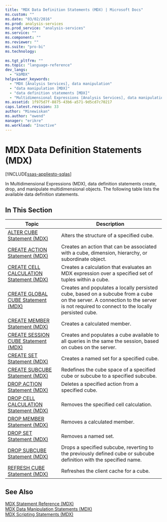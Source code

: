 ```yaml
---
title: "MDX Data Definition Statements (MDX) | Microsoft Docs"
ms.custom: ""
ms.date: "03/02/2016"
ms.prod: analysis-services
ms.prod_service: "analysis-services"
ms.service: ""
ms.component: ""
ms.reviewer: ""
ms.suite: "pro-bi"
ms.technology: 
  
ms.tgt_pltfrm: ""
ms.topic: "language-reference"
dev_langs: 
  - "kbMDX"
helpviewer_keywords: 
  - "MDX [Analysis Services], data manipulation"
  - "data manipulation [MDX]"
  - "data definition statements [MDX]"
  - "Multidimensional Expressions [Analysis Services], data manipulation"
ms.assetid: 1f975d7f-8875-43b6-a571-9d5cd7c70217
caps.latest.revision: 33
author: "Minewiskan"
ms.author: "owend"
manager: "erikre"
ms.workload: "Inactive"
---
```

# MDX Data Definition Statements (MDX)
[!INCLUDE[ssas-appliesto-sqlas](../includes/ssas-appliesto-sqlas.md)]

  In Multidimensional Expressions (MDX), data definition statements create, drop, and manipulate multidimensional objects. The following table lists the available data definition statements.  
  
## In This Section  
  
|Topic|Description|  
|-----------|-----------------|  
|[ALTER CUBE Statement &#40;MDX&#41;](../mdx/mdx-data-definition-alter-cube.md)|Alters the structure of a specified cube.|  
|[CREATE ACTION Statement &#40;MDX&#41;](../mdx/mdx-data-definition-create-action.md)|Creates an action that can be associated with a cube, dimension, hierarchy, or subordinate object.|  
|[CREATE CELL CALCULATION Statement &#40;MDX&#41;](../mdx/mdx-data-definition-create-cell-calculation.md)|Creates a calculation that evaluates an MDX expression over a specified set of tuples within a cube.|  
|[CREATE GLOBAL CUBE Statement  &#40;MDX&#41;](../mdx/mdx-data-definition-create-global-cube.md)|Creates and populates a locally persisted cube, based on a subcube from a cube on the server. A connection to the server is not required to connect to the locally persisted cube.|  
|[CREATE MEMBER Statement &#40;MDX&#41;](../mdx/mdx-data-definition-create-member.md)|Creates a calculated member.|  
|[CREATE SESSION CUBE Statement  &#40;MDX&#41;](../mdx/mdx-data-definition-create-session-cube.md)|Creates and populates a cube available to all queries in the same the session, based on cubes on the server.|  
|[CREATE SET Statement &#40;MDX&#41;](../mdx/mdx-data-definition-create-set.md)|Creates a named set for a specified cube.|  
|[CREATE SUBCUBE Statement &#40;MDX&#41;](../mdx/mdx-data-definition-create-subcube.md)|Redefines the cube space of a specified cube or subcube to a specified subcube.|  
|[DROP ACTION Statement &#40;MDX&#41;](../mdx/mdx-data-definition-drop-action.md)|Deletes a specified action from a specified cube.|  
|[DROP CELL CALCULATION Statement &#40;MDX&#41;](../mdx/mdx-data-definition-drop-cell-calculation.md)|Removes the specified cell calculation.|  
|[DROP MEMBER Statement &#40;MDX&#41;](../mdx/mdx-data-definition-drop-member.md)|Removes a calculated member.|  
|[DROP SET Statement &#40;MDX&#41;](../mdx/mdx-data-definition-drop-set.md)|Removes a named set.|  
|[DROP SUBCUBE Statement &#40;MDX&#41;](../mdx/mdx-data-definition-drop-subcube.md)|Drops a specified subcube, reverting to the previously defined cube or subcube definition with the specified name.|  
|[REFRESH CUBE Statement &#40;MDX&#41;](../mdx/mdx-data-definition-refresh-cube.md)|Refreshes the client cache for a cube.|  
  
## See Also  
 [MDX Statement Reference &#40;MDX&#41;](../mdx/mdx-statement-reference-mdx.md)   
 [MDX Data Manipulation Statements &#40;MDX&#41;](../mdx/mdx-data-manipulation-statements-mdx.md)   
 [MDX Scripting Statements &#40;MDX&#41;](../mdx/mdx-scripting-statements-mdx.md)  
  
  
